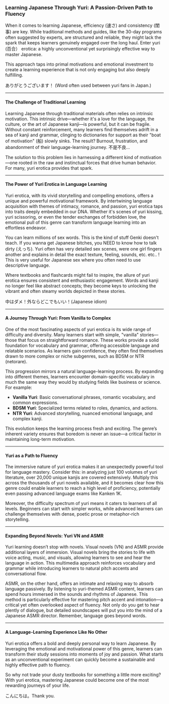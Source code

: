 ### Learning Japanese Through Yuri: A Passion-Driven Path to Fluency

When it comes to learning Japanese, efficiency (速さ) and consistency (閨事) are key. While traditional methods and guides, like the 30-day programs often suggested by experts, are structured and reliable, they might lack the spark that keeps learners genuinely engaged over the long haul. Enter yuri (百合） erotica: a highly unconventional yet surprisingly effective way to master Japanese.

This approach taps into primal motivations and emotional investment to create a learning experience that is not only engaging but also deeply fulfilling.

ありがとうございます！ (Word often used between yuri fans in Japan.)

---

#### The Challenge of Traditional Learning

Learning Japanese through traditional materials often relies on intrinsic motivation. This intrinsic drive—whether it's a love for the language, the culture, or the art of Japanese kanji—is powerful, but it can be fragile. Without constant reinforcement, many learners find themselves adrift in a sea of kanji and grammar, clinging to dictionaries for support as their "boat of motivation" (船) slowly sinks. The result? Burnout, frustration, and abandonment of their language-learning journey. 不是不良...

The solution to this problem lies in harnessing a different kind of motivation—one rooted in the raw and instinctual forces that drive human behavior. For many, yuri erotica provides that spark.

---

#### The Power of Yuri Erotica in Language Learning

Yuri erotica, with its vivid storytelling and compelling emotions, offers a unique and powerful motivational framework. By intertwining language acquisition with themes of intimacy, romance, and passion, yuri erotica taps into traits deeply embedded in our DNA. Whether it's scenes of yuri kissing, yuri scissoring, or even the tender exchanges of forbidden love, the emotional pull of this genre can transform language learning into an effortless endeavor.

You can learn millions of sex words. This is the kind of stuff Genki doesn't teach. If you wanna get Japanese bitches, you NEED to know how to talk dirty (えっち). Yuri often has very detailed sex scenes, were one girl fingers another and explains in detail the exact texture, feeling, sounds, etc. etc.. ! This is very useful for Japanese sex where you often need to use descriptive language.

Where textbooks and flashcards might fail to inspire, the allure of yuri erotica ensures consistent and enthusiastic engagement. Words and kanji no longer feel like abstract concepts; they become keys to unlocking the vibrant and often steamy worlds depicted in these stories.

中はダメ！外ならどこでもいい！(Japanese idiom)

---

#### A Journey Through Yuri: From Vanilla to Complex

One of the most fascinating aspects of yuri erotica is its wide range of difficulty and diversity. Many learners start with simple, "vanilla" stories—those that focus on straightforward romance. These works provide a solid foundation for vocabulary and grammar, offering accessible language and relatable scenarios. As learners gain confidence, they often find themselves drawn to more complex or niche subgenres, such as BDSM or NTR (netorare).

This progression mirrors a natural language-learning process. By expanding into different themes, learners encounter domain-specific vocabulary in much the same way they would by studying fields like business or science. For example:

- **Vanilla Yuri**: Basic conversational phrases, romantic vocabulary, and common expressions.
- **BDSM Yuri**: Specialized terms related to roles, dynamics, and actions.
- **NTR Yuri**: Advanced storytelling, nuanced emotional language, and complex kanji.

This evolution keeps the learning process fresh and exciting. The genre’s inherent variety ensures that boredom is never an issue—a critical factor in maintaining long-term motivation.

---

#### Yuri as a Path to Fluency

The immersive nature of yuri erotica makes it an unexpectedly powerful tool for language mastery. Consider this: in analyzing just 100 volumes of yuri literature, over 20,000 unique kanjis are covered extensively. Multiply this across the thousands of yuri novels available, and it becomes clear how this genre could enable learners to reach a high level of proficiency, potentially even passing advanced language exams like Kanken 1K.

Moreover, the difficulty spectrum of yuri means it caters to learners of all levels. Beginners can start with simpler works, while advanced learners can challenge themselves with dense, poetic prose or metaphor-rich storytelling.

---

#### Expanding Beyond Novels: Yuri VN and ASMR

Yuri learning doesn’t stop with novels. Visual novels (VN) and ASMR provide additional layers of immersion. Visual novels bring the stories to life with voice acting, music, and visuals, allowing learners to see and hear the language in action. This multimedia approach reinforces vocabulary and grammar while introducing learners to natural pitch accents and conversational flow.

ASMR, on the other hand, offers an intimate and relaxing way to absorb language passively. By listening to yuri-themed ASMR content, learners can spend hours immersed in the sounds and rhythms of Japanese. This method is particularly effective for mastering pitch accent and intonation—a critical yet often overlooked aspect of fluency. Not only do you get to hear plently of dialogue, but detailed soundscapes will put you into the mind of a Japanese ASMR director. Remember, language goes beyond words.

---

#### A Language-Learning Experience Like No Other

Yuri erotica offers a bold and deeply personal way to learn Japanese. By leveraging the emotional and motivational power of this genre, learners can transform their study sessions into moments of joy and passion. What starts as an unconventional experiment can quickly become a sustainable and highly effective path to fluency.

So why not trade your dusty textbooks for something a little more exciting? With yuri erotica, mastering Japanese could become one of the most rewarding journeys of your life.

こんにちは。Thank you.